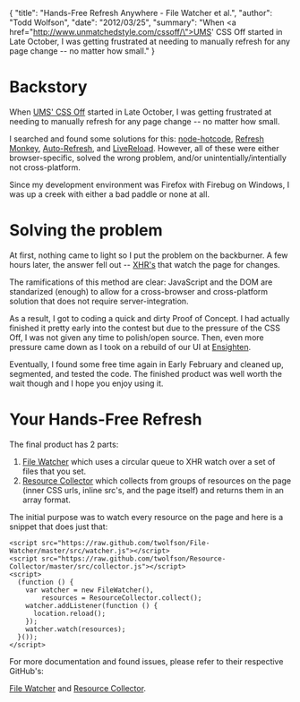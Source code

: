 {
  "title": "Hands-Free Refresh Anywhere - File Watcher et al.",
  "author": "Todd Wolfson",
  "date": "2012/03/25",
  "summary": "When <a href=\"http://www.unmatchedstyle.com/cssoff/\">UMS' CSS Off</a> started in Late October, I was getting frustrated at needing to manually refresh for any page change -- no matter how small."
}

Backstory
=========
When [UMS' CSS Off](http://www.unmatchedstyle.com/cssoff/) started in Late October, I was getting frustrated at needing to manually refresh for any page change -- no matter how small.

I searched and found some solutions for this: [node-hotcode](https://github.com/mape/node-hotcode), [Refresh Monkey](https://chrome.google.com/webstore/detail/ljngnafhejmefmijjoedbclkadhacebd), [Auto-Refresh](https://addons.mozilla.org/en-US/firefox/addon/auto-refresh/), and [LiveReload](http://livereload.com/). However, all of these were either browser-specific, solved the wrong problem, and/or unintentially/intentially not cross-platform.

Since my development environment was Firefox with Firebug on Windows, I was up a creek with either a bad paddle or none at all.

Solving the problem
===================
At first, nothing came to light so I put the problem on the backburner. A few hours later, the answer fell out -- [XHR's](http://en.wikipedia.org/wiki/XMLHttpRequest) that watch the page for changes.

The ramifications of this method are clear: JavaScript and the DOM are standarized (enough) to allow for a cross-browser and cross-platform solution that does not require server-integration.

As a result, I got to coding a quick and dirty Proof of Concept. I had actually finished it pretty early into the contest but due to the pressure of the CSS Off, I was not given any time to polish/open source. Then, even more pressure came down as I took on a rebuild of our UI at [Ensighten](http://ensighten.com/).

Eventually, I found some free time again in Early February and cleaned up, segmented, and tested the code. The finished product was well worth the wait though and I hope you enjoy using it.

Your Hands-Free Refresh
=======================
The final product has 2 parts:

1. [File Watcher](https://github.com/twolfson/File-Watcher) which uses a circular queue to XHR watch over a set of files that you set.
2. [Resource Collector](https://github.com/twolfson/Resource-Collector) which collects from groups of resources on the page (inner CSS urls, inline src's, and the page itself) and returns them in an array format.

The initial purpose was to watch every resource on the page and here is a snippet that does just that:

    <script src="https://raw.github.com/twolfson/File-Watcher/master/src/watcher.js"></script>
    <script src="https://raw.github.com/twolfson/Resource-Collector/master/src/collector.js"></script>
    <script>
      (function () {
        var watcher = new FileWatcher(),
            resources = ResourceCollector.collect();
        watcher.addListener(function () {
          location.reload();
        });
        watcher.watch(resources);
      }());
    </script>

For more documentation and found issues, please refer to their respective GitHub's:

[File Watcher](https://github.com/twolfson/File-Watcher) and [Resource Collector](https://github.com/twolfson/Resource-Collector).